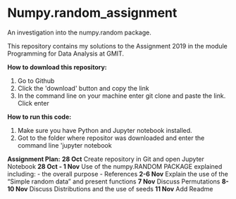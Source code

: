 # Numpy.random_assignment
An investigation into the numpy.random package.

This repository contains my solutions to the Assignment 2019 in the module Programming for Data Analysis at GMIT. 

**How to download this repository:**
1. Go to Github
2. Click the 'download' button and copy the link
3. In the command line on your machine enter git clone and paste the link. Click enter

**How to run this code:**
1. Make sure you have Python and Jupyter notebook installed.
2. Got to the folder where repositor was downloaded and enter the command line 'jupyter notebook

**Assignment Plan:**
**28 Oct**         Create repository in Git and open Jupyter Notebook
**28 Oct - 1 Nov** Use of the numpy.RANDOM PACKAGE explained including:
                    - the overall purpose
                    - References
**2-6 Nov**        Explain the use of the “Simple random data” and present functions
**7 Nov**          Discuss Permutations
**8-10 Nov**       Discuss Distributions and the use of seeds
**11 Nov**         Add Readme
